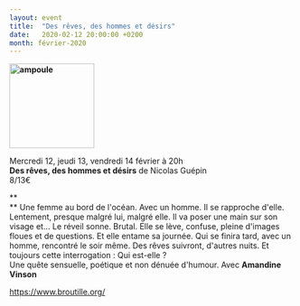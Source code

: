 ```yaml
---
layout: event
title:  "Des rêves, des hommes et désirs"
date:   2020-02-12 20:00:00 +0200
month: février-2020
---
```

**<img class=" size-thumbnail wp-image-7307 alignleft" src="http://localhost/wpagendarts/wp-content/uploads/2019/11/ampoule.jpg?w=150" alt="ampoule" width="150" height="150" srcset="http://localhost/wpagendarts/wp-content/uploads/2019/11/ampoule.jpg 590w, http://localhost/wpagendarts/wp-content/uploads/2019/11/ampoule-300x300.jpg 300w, http://localhost/wpagendarts/wp-content/uploads/2019/11/ampoule-150x150.jpg 150w" sizes="(max-width: 150px) 100vw, 150px" />**

Mercredi 12, jeudi 13, vendredi 14 février à 20h  
**Des rêves, des hommes et désirs** <span style="font-weight:400;">de Nicolas Guépin<br /> </span><span style="font-weight:400;">8/13€</span>

**  
** Une femme au bord de l'océan. Avec un homme. Il se rapproche d'elle. Lentement, presque malgré lui, malgré elle. Il va poser une main sur son visage et... Le réveil sonne. Brutal. Elle se lève, confuse, pleine d'images floues et de questions. Et elle entame sa journée. Qui se finira tard, avec un homme, rencontré le soir même. Des rêves suivront, d'autres nuits. Et toujours cette interrogation : Qui est-elle ?  
Une quête sensuelle, poétique et non dénuée d'humour. Avec **Amandine Vinson**

https://www.broutille.org/